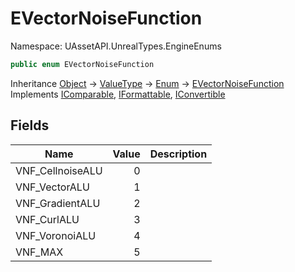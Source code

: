 # EVectorNoiseFunction

Namespace: UAssetAPI.UnrealTypes.EngineEnums

```csharp
public enum EVectorNoiseFunction
```

Inheritance [Object](https://docs.microsoft.com/en-us/dotnet/api/system.object) → [ValueType](https://docs.microsoft.com/en-us/dotnet/api/system.valuetype) → [Enum](https://docs.microsoft.com/en-us/dotnet/api/system.enum) → [EVectorNoiseFunction](./uassetapi.unrealtypes.engineenums.evectornoisefunction.md)<br>
Implements [IComparable](https://docs.microsoft.com/en-us/dotnet/api/system.icomparable), [IFormattable](https://docs.microsoft.com/en-us/dotnet/api/system.iformattable), [IConvertible](https://docs.microsoft.com/en-us/dotnet/api/system.iconvertible)

## Fields

| Name | Value | Description |
| --- | --: | --- |
| VNF_CellnoiseALU | 0 |  |
| VNF_VectorALU | 1 |  |
| VNF_GradientALU | 2 |  |
| VNF_CurlALU | 3 |  |
| VNF_VoronoiALU | 4 |  |
| VNF_MAX | 5 |  |
